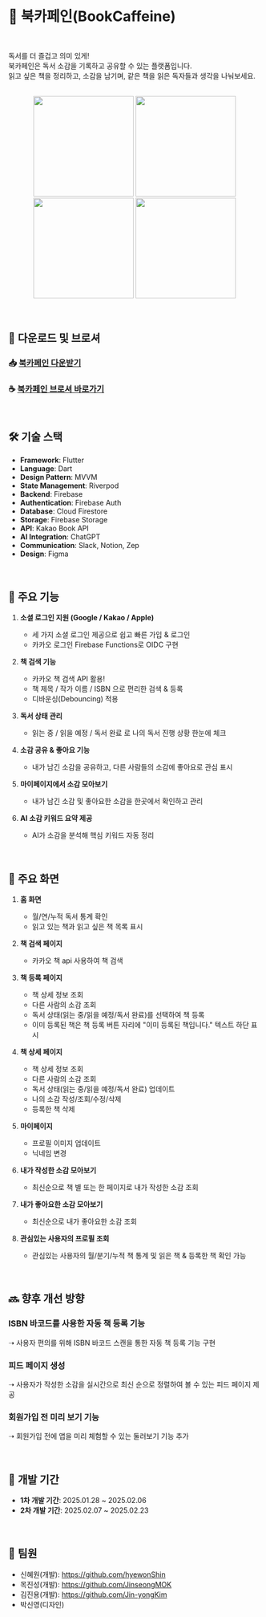 

# 📖 북카페인(BookCaffeine)
<br/>

독서를 더 즐겁고 의미 있게!  
북카페인은 독서 소감을 기록하고 공유할 수 있는 플랫폼입니다.  
읽고 싶은 책을 정리하고, 소감을 남기며, 같은 책을 읽은 독자들과 생각을 나눠보세요.  
<br/>

<p align="center">
  <img src="https://github.com/user-attachments/assets/6b72938b-2732-417e-947a-2979672b8b1d" width="200"/>
  <img src="https://github.com/user-attachments/assets/447e0370-ec65-4b9d-90c5-21f4812fa6cb" width="200"/>
  <img src="https://github.com/user-attachments/assets/ab2bbe6d-6d66-4d26-9a98-073dfcf87818" width="200"/>
  <img src="https://github.com/user-attachments/assets/845117fa-ff46-433a-b010-b364793ea9be" width="200"/>
</p>

<br/>

## 📌 다운로드 및 브로셔  

### 📥  [북카페인 다운받기](https://apps.apple.com/kr/app/%EB%B6%81%EC%B9%B4%ED%8E%98%EC%9D%B8-bookcaffeine/id6741890339)  

### ☕️  [북카페인 브로셔 바로가기](https://www.notion.so/teamsparta/19f2dc3ef51481d38ba6e7062c177e45?v=19f2dc3ef51481a58448000cc47f677c&p=19f2dc3ef51480e7ab08d6bb79a07ea8&pm=c)  



<br/>

## 🛠️ 기술 스택

- **Framework**: Flutter
- **Language**: Dart
- **Design Pattern**: MVVM
- **State Management**: Riverpod
- **Backend**: Firebase
- **Authentication**: Firebase Auth
- **Database**: Cloud Firestore
- **Storage**: Firebase Storage
- **API**: Kakao Book API
- **AI Integration**: ChatGPT
- **Communication**: Slack, Notion, Zep
- **Design**: Figma

<br/>

## 🚀 주요 기능

1. **소셜 로그인 지원 (Google / Kakao / Apple)**

   - 세 가지 소셜 로그인 제공으로 쉽고 빠른 가입 & 로그인
   - 카카오 로그인 Firebase Functions로 OIDC 구현

2. **책 검색 기능**

   - 카카오 책 검색 API 활용!
   - 책 제목 / 작가 이름 / ISBN 으로 편리한 검색 & 등록
   - 디바운싱(Debouncing) 적용

3. **독서 상태 관리**

   - 읽는 중 / 읽을 예정 / 독서 완료 로 나의 독서 진행 상황 한눈에 체크
  
4. **소감 공유 & 좋아요 기능**

   - 내가 남긴 소감을 공유하고, 다른 사람들의 소감에 좋아요로 관심 표시
  
5. **마이페이지에서 소감 모아보기**

   - 내가 남긴 소감 및 좋아요한 소감을 한곳에서 확인하고 관리
  
6. **AI 소감 키워드 요약 제공**

   - AI가 소감을 분석해 핵심 키워드 자동 정리
  
<br/>

## 📱 주요 화면

1. **홈 화면**

   - 월/연/누적 독서 통계 확인
   - 읽고 있는 책과 읽고 싶은 책 목록 표시

2. **책 검색 페이지**

   - 카카오 책 api 사용하여 책 검색

3. **책 등록 페이지**

   - 책 상세 정보 조회
   - 다른 사람의 소감 조회
   - 독서 상태(읽는 중/읽을 예정/독서 완료)를 선택하여 책 등록
   - 이미 등록된 책은 책 등록 버튼 자리에 "이미 등록된 책입니다." 텍스트 하단 표시 
   

4. **책 상세 페이지**

   - 책 상세 정보 조회
   - 다른 사람의 소감 조회
   - 독서 상태(읽는 중/읽을 예정/독서 완료) 업데이트
   - 나의 소감 작성/조회/수정/삭제
   - 등록한 책 삭제
   
5. **마이페이지**

   - 프로필 이미지 업데이트
   - 닉네임 변경

6. **내가 작성한 소감 모아보기**

   - 최신순으로 책 별 또는 한 페이지로 내가 작성한 소감 조회 

7. **내가 좋아요한 소감 모아보기**

   - 최신순으로 내가 좋아요한 소감 조회 

8. **관심있는 사용자의 프로필 조회**

   - 관심있는 사용자의 월/분기/누적 책 통계 및 읽은 책 & 등록한 책 확인 가능

<br/>

## 🔜 향후 개선 방향

### **ISBN 바코드를 사용한 자동 책 등록 기능**

➝ 사용자 편의를 위해 ISBN 바코드 스캔을 통한 자동 책 등록 기능 구현

### **피드 페이지 생성**

➝ 사용자가 작성한 소감을 실시간으로 최신 순으로 정렬하여 볼 수 있는 피드 페이지 제공

### **회원가입 전 미리 보기 기능**

➝ 회원가입 전에 앱을 미리 체험할 수 있는 둘러보기 기능 추가

<br/>

## 👥 개발 기간

- **1차 개발 기간**: 2025.01.28 ~ 2025.02.06
- **2차 개발 기간**: 2025.02.07 ~ 2025.02.23

<br/>

## 👦 팀원

- 신혜원(개발): https://github.com/hyewonShin
- 목진성(개발): https://github.com/JinseongMOK
- 김진용(개발): https://github.com/Jin-yongKim
- 박신영(디자인)
